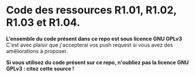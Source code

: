# Code des ressources R1.01, R1.02, R1.03 et R1.04.
**L'ensemble du code présent dans ce repo est sous licence GNU GPLv3**<br/>
C'est avec plaisir que j'accepterai vos push request si vous avez des améliorations à proposer.

**Si vous utilisez du code présent sur ce repo, n'oubliez pas la licence GNU GPLv3 : citez cette source !**